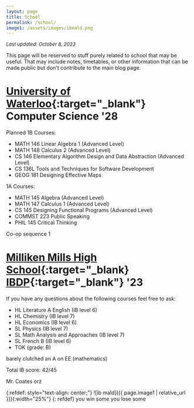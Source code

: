 ```yaml
---
layout: page
title: School
permalink: /school/
image1: /assets/images/ibmald.png
---
```


_<font size= "2"> Last updated: October 8, 2023 </font>_

This page will be reserved to stuff purely related to school that may be useful. That may include notes,
timetables, or other information that can be made public but don't contribute to the main blog page.

# [University of Waterloo](https://uwaterloo.ca/){:target="_blank"} Computer Science '28

Planned 1B Courses:

- MATH 146 Linear Algebra 1 (Advanced Level)
- MATH 148 Calculus 2 (Advanced Level)
- CS 146 Elementary Algorithm Design and Data Abstraction (Advanced Level)
- CS 136L Tools and Techniques for Software Development
- GEOG 181 Designing Effective Maps

1A Courses:

- MATH 145 Algebra (Advanced Level)
- MATH 147 Calculus 1 (Advanced Level)
- CS 145 Designing Functional Programs (Advanced Level)
- COMMST 223 Public Speaking
- PHIL 145 Critical Thinking

Co-op sequence 1

# [Milliken Mills High School](https://en.wikipedia.org/wiki/Milliken_Mills_High_School){:target="_blank} [IBDP](https://www.ibo.org/programmes/diploma-programme/){:target="_blank"} '23

If you have any questions about the following courses feel free to ask:

- HL Literature A English (IB level 6)
- HL Chemistry (IB level 7)
- HL Economics (IB level 6)
- SL Physics (IB level 7)
- SL Math Analysis and Approaches (IB level 7)
- SL French B (IB level 6)
- TOK (grade: B)

barely clutched an A on EE (mathematics)

Total IB score: 42/45

Mr. Coates orz

{:refdef: style="text-align: center;"}
![ib mald]({{ page.image1 | relative_url }}){:width="25%"}
{: refdef}
you win some you lose some


